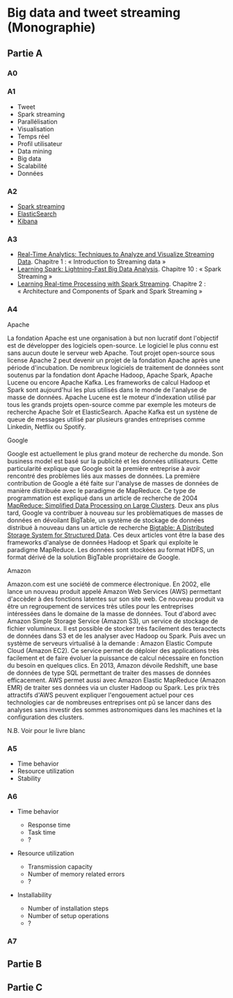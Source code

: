 Big data and tweet streaming (Monographie)
===

## Partie A

### A0


### A1

* Tweet
* Spark streaming
* Parallélisation
* Visualisation
* Temps réel
* Profil utilisateur
* Data mining
* Big data
* Scalabilité
* Données


### A2

* [Spark streaming](http://spark.apache.org/streaming/)
* [ElasticSearch](https://www.elastic.co/products/elasticsearch)
* [Kibana](https://www.elastic.co/products/kibana)


### A3

* [Real-Time Analytics: Techniques to Analyze and Visualize Streaming Data](http://www.amazon.fr/Real-Time-Analytics-Techniques-Visualize-Streaming/dp/1118837916/ref=sr_1_7?s=english-books&ie=UTF8&qid=1446301986&sr=1-7&keywords=streaming). Chapitre 1 : « Introduction to Streaming data »
* [Learning Spark: Lightning-Fast Big Data Analysis](http://www.amazon.com/Learning-Spark-Lightning-Fast-Data-Analysis/dp/1449358624/ref=sr_1_1?ie=UTF8&qid=1446301706&sr=8-1&keywords=apache+spark). Chapitre 10 : « Spark Streaming »
* [Learning Real-time Processing with Spark Streaming](http://www.amazon.fr/Learning-Real-time-Processing-Spark-Streaming-ebook/dp/B015Q7I3NM/ref=sr_1_2?s=english-books&ie=UTF8&qid=1446301986&sr=1-2&keywords=streaming). Chapitre 2 : « Architecture and Components of Spark and Spark Streaming »

### A4

Apache

La fondation Apache est une organisation à but non lucratif dont l'objectif est de développer des logiciels open-source. Le logiciel le plus connu est sans aucun doute le serveur web Apache. Tout projet open-source sous license Apache 2 peut devenir un projet de la fondation Apache après une période d'incubation.
De nombreux logiciels de traitement de données sont soutenus par la fondation dont Apache Hadoop, Apache Spark, Apache Lucene ou encore Apache Kafka. Les frameworks de calcul Hadoop et Spark sont aujourd'hui les plus utilisés dans le monde de l'analyse de masse de données. Apache Lucene est le moteur d'indexation utilisé par tous les grands projets open-source comme par exemple les moteurs de recherche Apache Solr et ElasticSearch. Apache Kafka est un systène de queue de messages utilisé par plusieurs grandes entreprises comme Linkedin, Netflix ou Spotify.

Google

Google est actuellement le plus grand moteur de recherche du monde. Son business model est basé sur la publicité et les données utilisateurs. Cette particularité explique que Google soit la première entreprise à avoir rencontré des problèmes liés aux masses de données. La première contribution de Google a été faite sur l'analyse de masses de données de manière distribuée avec le paradigme de MapReduce. Ce type de programmation est expliqué dans un article de recherche de 2004 [MapReduce: Simplified Data Processing on Large Clusters](https://www.usenix.org/legacy/publications/library/proceedings/osdi04/tech/full_papers/dean/dean_html/index.html). Deux ans plus tard, Google va contribuer à nouveau sur les problèmatiques de masses de données en dévoilant BigTable, un système de stockage de données distribué à nouveau dans un article de recherche [Bigtable: A Distributed Storage System for Structured Data](http://static.googleusercontent.com/external_content/untrusted_dlcp/research.google.com/en/us/archive/bigtable-osdi06.pdf). Ces deux articles vont être la base des frameworks d'analyse de données Hadoop et Spark qui exploite le paradigme MapReduce. Les données sont stockées au format HDFS, un format dérivé de la solution BigTable propriétaire de Google.

Amazon

Amazon.com est une société de commerce électronique. En 2002, elle lance un nouveau produit appelé Amazon Web Services (AWS) permettant d'accèder à des fonctions latentes sur son site web. Ce nouveau produit va être un regroupement de services très utiles pour les entreprises intéressées dans le domaine de la masse de données. Tout d'abord avec Amazon Simple Storage Service (Amazon S3), un service de stockage de fichier volumineux. Il est possible de stocker très facilement des teraoctects de données dans S3 et de les analyser avec Hadoop ou Spark. Puis avec un système de serveurs virtualisé à la demande : Amazon Elastic Compute Cloud (Amazon EC2). Ce service permet de déploier des applications très facilement et de faire évoluer la puissance de calcul nécessaire en fonction du besoin en quelques clics. En 2013, Amazon dévoile Redshift, une base de données de type SQL permettant de traiter des masses de données efficacement. AWS permet aussi avec Amazon Elastic MapReduce (Amazon EMR) de traiter ses données via un cluster Hadoop ou Spark. Les prix très attractifs d'AWS peuvent expliquer l'engouement actuel pour ces technologies car de nombreuses entreprises ont pû se lancer dans des analyses sans investir des sommes astronomiques dans les machines et la configuration des clusters.

N.B. Voir pour le livre blanc

### A5

* Time behavior
* Resource utilization
* Stability

### A6

* Time behavior
    + Response time
    + Task time
    + ?

* Resource utilization
    + Transmission capacity
    + Number of memory related errors
    + ?

* Installability
    + Number of installation steps
    + Number of setup operations
    + ?

### A7



## Partie B


## Partie C
